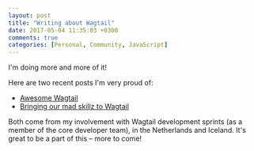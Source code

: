 ```yaml
---
layout: post
title: "Writing about Wagtail"
date: 2017-05-04 11:35:03 +0300
comments: true
categories: [Personal, Community, JavaScript]
---
```


I'm doing more and more of it!

Here are two recent posts I'm very proud of:

* [Awesome Wagtail](https://www.springload.co.nz/blog/awesome-wagtail/)
* [Bringing our mad skillz to Wagtail](https://www.springload.co.nz/blog/bringing-our-mad-skillz-wagtail/)

Both come from my involvement with Wagtail development sprints (as a member of the core developer team), in the Netherlands and Iceland. It's great to be a part of this – more to come!
